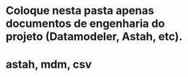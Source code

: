 # Coloque nesta pasta apenas documentos de engenharia do projeto (Datamodeler, Astah, etc).
# astah, mdm, csv
